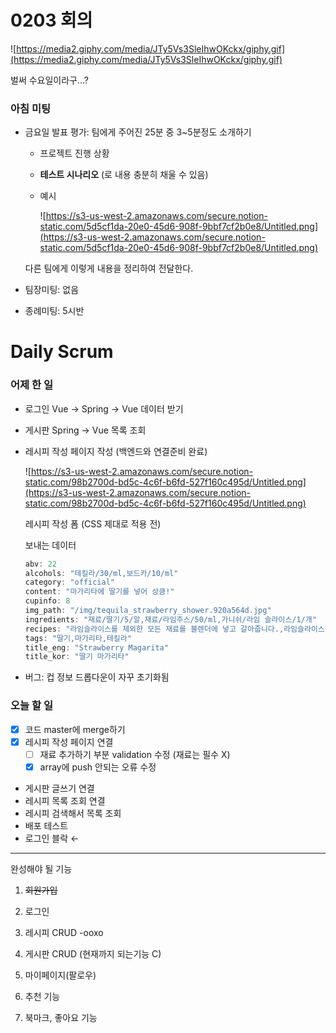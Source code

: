 # 0203 회의

![https://media2.giphy.com/media/JTy5Vs3SleIhwOKckx/giphy.gif](https://media2.giphy.com/media/JTy5Vs3SleIhwOKckx/giphy.gif)

벌써 수요일이라구...?

### 아침 미팅

- 금요일 발표 평가: 팀에게 주어진 25분 중 3~5분정도 소개하기
    - 프로젝트 진행 상황
    - **테스트 시나리오** (로 내용 충분히 채울 수 있음)
    - 예시

        ![https://s3-us-west-2.amazonaws.com/secure.notion-static.com/5d5cf1da-20e0-45d6-908f-9bbf7cf2b0e8/Untitled.png](https://s3-us-west-2.amazonaws.com/secure.notion-static.com/5d5cf1da-20e0-45d6-908f-9bbf7cf2b0e8/Untitled.png)

    다른 팀에게 이렇게 내용을 정리하여 전달한다.

- 팀장미팅: 없음
- 종례미팅: 5시반

# Daily Scrum

### 어제 한 일

- 로그인 Vue → Spring → Vue 데이터 받기
- 게시판 Spring → Vue 목록 조회
- 레시피 작성 페이지 작성 (백엔드와 연결준비 완료)

    ![https://s3-us-west-2.amazonaws.com/secure.notion-static.com/98b2700d-bd5c-4c6f-b6fd-527f160c495d/Untitled.png](https://s3-us-west-2.amazonaws.com/secure.notion-static.com/98b2700d-bd5c-4c6f-b6fd-527f160c495d/Untitled.png)

    레시피 작성 폼 (CSS 제대로 적용 전)

    보내는 데이터

    ```jsx
    abv: 22
    alcohols: "테킬라/30/ml,보드카/10/ml"
    category: "official"
    content: "마가리타에 딸기를 넣어 상큼!"
    cupinfo: 8
    img_path: "/img/tequila_strawberry_shower.920a564d.jpg"
    ingredients: "재료/딸기/5/알,재료/라임주스/50/ml,가니쉬/라임 슬라이스/1/개"
    recipes: "라임슬라이스를 제외한 모든 재료를 블렌더에 넣고 갈아줍니다.,라임슬라이스를 올려 마무리합니다."
    tags: "딸기,마가리타,테킬라"
    title_eng: "Strawberry Magarita"
    title_kor: "딸기 마가리타"
    ```

- 버그: 컵 정보 드롭다운이 자꾸 초기화됨

### 오늘 할 일

- [x]  코드 master에 merge하기
- [x]  레시피 작성 페이지 연결
    - [ ]  재료 추가하기 부분 validation 수정 (재료는 필수 X)
    - [x]  array에 push 안되는 오류 수정
- 게시판 글쓰기 연결
- 레시피 목록 조회 연결
- 레시피 검색해서 목록 조회
- 배포 테스트
- 로그인 블락 ←

---

완성해야 될 기능 

1. ~~회원가입~~ 

2. 로그인 

3. 레시피 CRUD -ooxo

4. 게시판 CRUD (현재까지 되는기능 C) 

5. 마이페이지(팔로우)

6. 추천 기능 

7. 북마크, 좋아요 기능